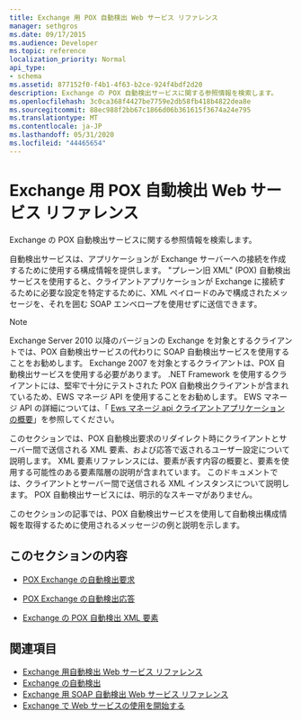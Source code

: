 ```yaml
---
title: Exchange 用 POX 自動検出 Web サービス リファレンス
manager: sethgros
ms.date: 09/17/2015
ms.audience: Developer
ms.topic: reference
localization_priority: Normal
api_type:
- schema
ms.assetid: 877152f0-f4b1-4f63-b2ce-924f4bdf2d20
description: Exchange の POX 自動検出サービスに関する参照情報を検索します。
ms.openlocfilehash: 3c0ca368f4427be7759e2db58fb418b4822dea8e
ms.sourcegitcommit: 88ec988f2bb67c1866d06b361615f3674a24e795
ms.translationtype: MT
ms.contentlocale: ja-JP
ms.lasthandoff: 05/31/2020
ms.locfileid: "44465654"
---
```

# <a name="pox-autodiscover-web-service-reference-for-exchange"></a>Exchange 用 POX 自動検出 Web サービス リファレンス

Exchange の POX 自動検出サービスに関する参照情報を検索します。
  
自動検出サービスは、アプリケーションが Exchange サーバーへの接続を作成するために使用する構成情報を提供します。 "プレーン旧 XML" (POX) 自動検出サービスを使用すると、クライアントアプリケーションが Exchange に接続するために必要な設定を特定するために、XML ペイロードのみで構成されたメッセージを、それを囲む SOAP エンベロープを使用せずに送信できます。
  
> [!NOTE]
> Exchange Server 2010 以降のバージョンの Exchange を対象とするクライアントでは、POX 自動検出サービスの代わりに SOAP 自動検出サービスを使用することをお勧めします。 Exchange 2007 を対象とするクライアントは、POX 自動検出サービスを使用する必要があります。 .NET Framework を使用するクライアントには、堅牢で十分にテストされた POX 自動検出クライアントが含まれているため、EWS マネージ API を使用することをお勧めします。 EWS マネージ API の詳細については、「 [Ews マネージ api クライアントアプリケーションの概要](https://msdn.microsoft.com/library/c2267733-6f4f-49e5-9614-1e4a24c3af1a%28Office.15%29.aspx)」を参照してください。 
  
このセクションでは、POX 自動検出要求のリダイレクト時にクライアントとサーバー間で送信される XML 要素、および応答で返されるユーザー設定について説明します。 XML 要素リファレンスには、要素が表す内容の概要と、要素を使用する可能性のある要素階層の説明が含まれています。 このドキュメントでは、クライアントとサーバー間で送信される XML インスタンスについて説明します。 POX 自動検出サービスには、明示的なスキーマがありません。
  
このセクションの記事では、POX 自動検出サービスを使用して自動検出構成情報を取得するために使用されるメッセージの例と説明を示します。 
  
## <a name="in-this-section"></a>このセクションの内容
<a name="bk_InThisSection"> </a>

- [POX Exchange の自動検出要求](pox-autodiscover-request-for-exchange.md)
    
- [POX Exchange の自動検出応答](pox-autodiscover-response-for-exchange.md)
    
- [Exchange の POX 自動検出 XML 要素](pox-autodiscover-xml-elements-for-exchange.md)
    
## <a name="see-also"></a>関連項目

- [Exchange 用自動検出 Web サービス リファレンス](autodiscover-web-service-reference-for-exchange.md)
- [Exchange の自動検出](../exchange-web-services/autodiscover-for-exchange.md)   
- [Exchange 用 SOAP 自動検出 Web サービス リファレンス](soap-autodiscover-web-service-reference-for-exchange.md)
- [Exchange で Web サービスの使用を開始する](../exchange-web-services/start-using-web-services-in-exchange.md)
    

